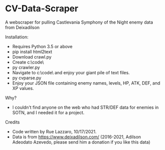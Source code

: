 # CV-Data-Scraper
A webscraper for pulling Castlevania Symphony of the Night enemy data from Deixadilson

Installation:
- Requires Python 3.5 or above
- pip install html2text
- Download crawl.py
- Create c:\code\
- py crawler.py
- Navigate to c:\code\ and enjoy your giant pile of text files.
- py cvparse.py
- Enjoy your JSON file containing enemy names, levels, HP, ATK, DEF, and XP values.

Why?
- I couldn't find anyone on the web who had STR/DEF data for enemies in SOTN, and I needed it for a project.

Credits
- Code written by Rue Lazzaro, 10/17/2021.
- Data is from https://www.deixadilson.com/ (2016-2021, Adilson Adeodato Azevedo, please send him a donation if you like this data)
